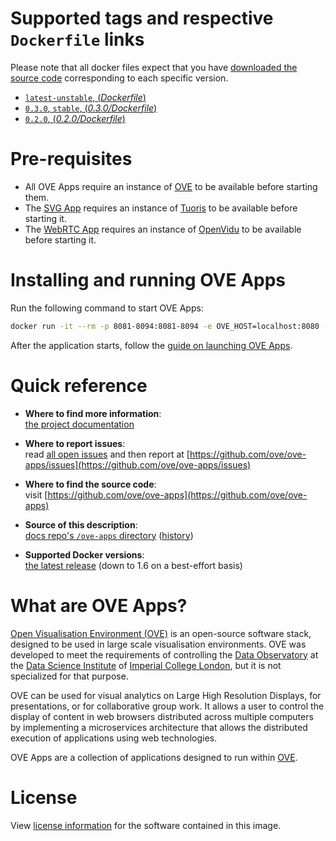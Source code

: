 # Supported tags and respective `Dockerfile` links

Please note that all docker files expect that you have [downloaded the source code](https://ove.readthedocs.io/en/stable/docs/INSTALLATION.html#downloading-source-code) corresponding to each specific version.

- [`latest-unstable`, (*Dockerfile*)](https://github.com/ove/ove-apps/blob/master/Dockerfile)
- [`0.3.0`, `stable`, (*0.3.0/Dockerfile*)](https://github.com/ove/ove-apps/blob/v0.3.0/Dockerfile)
- [`0.2.0`, (*0.2.0/Dockerfile*)](https://github.com/ove/ove-apps/blob/v0.3.0/Dockerfile)

# Pre-requisites

- All OVE Apps require an instance of [OVE](../ovehub/ove) to be available before starting them.
- The [SVG App](https://ove.readthedocs.io/en/stable/ove-apps/packages/ove-app-svg/README.html) requires an instance of [Tuoris](../ovehub/ove-external-tuoris) to be available before starting it.
- The [WebRTC App](https://ove.readthedocs.io/en/stable/ove-apps/packages/ove-app-webrtc/README.html) requires an instance of [OpenVidu](../openvidu/openvidu-server-kms) to be available before starting it.

# Installing and running OVE Apps

Run the following command to start OVE Apps:

```sh
docker run -it --rm -p 8081-8094:8081-8094 -e OVE_HOST=localhost:8080 -e TUORIS_HOST=localhost:7080 -e OPENVIDU_HOST=localhost:4443 --name ovehub-ove-apps ovehub/ove-apps:stable
```

After the application starts, follow the [guide on launching OVE Apps](https://ove.readthedocs.io/en/stable/docs/USAGE.html#launching-ove-apps).

# Quick reference

- **Where to find more information**:<br/>
  [the project documentation](https://ove.readthedocs.io/en/stable/)

- **Where to report issues**:<br/>
  read [all open issues](https://data-science.doc.ic.ac.uk/ove/) and then report at [https://github.com/ove/ove-apps/issues](https://github.com/ove/ove-apps/issues)

- **Where to find the source code**:<br/>
  visit [https://github.com/ove/ove-apps](https://github.com/ove/ove-apps)

- **Source of this description**:<br/>
  [docs repo's `/ove-apps` directory](https://github.com/ove/ove-docs/tree/master/dockerhub/ovehub/ove-apps) ([history](https://github.com/ove/ove-docs/commits/master/dockerhub/ovehub/ove-apps))

- **Supported Docker versions**:<br/>
  [the latest release](https://github.com/docker/docker-ce/releases/latest) (down to 1.6 on a best-effort basis)

# What are OVE Apps?

[Open Visualisation Environment (OVE)](https://github.com/ove/ove) is an open-source software stack, designed to be used in large scale visualisation environments. OVE was developed to meet the requirements of controlling the [Data Observatory](https://www.imperial.ac.uk/data-science/data-observatory/) at the [Data Science Institute](https://www.imperial.ac.uk/data-science/) of [Imperial College London](https://www.imperial.ac.uk), but it is not specialized for that purpose.

OVE can be used for visual analytics on Large High Resolution Displays, for presentations, or for collaborative group work. It allows a user to control the display of content in web browsers distributed across multiple computers by implementing a microservices architecture that allows the distributed execution of applications using web technologies.

OVE Apps are a collection of applications designed to run within [OVE](https://github.com/ove/ove).

# License

View [license information](https://github.com/ove/ove-apps/blob/master/LICENSE) for the software contained in this image.
